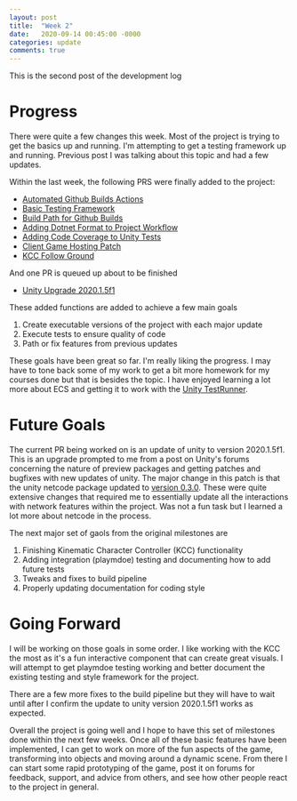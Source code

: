 ```yaml
---
layout: post
title:  "Week 2"
date:   2020-09-14 00:45:00 -0000
categories: update
comments: true
---
```


This is the second post of the development log

# Progress

There were quite a few changes this week. Most of the project is trying to get the basics up and running. I'm attempting to get a testing framework up and running. Previous post I was talking about this topic and had a few updates.

Within the last week, the following PRS were finally added to the project:
* [Automated Github Builds Actions](https://github.com/nicholas-maltbie/PropHunt/pull/64)
* [Basic Testing Framework](https://github.com/nicholas-maltbie/PropHunt/pull/54)
* [Build Path for Github Builds](https://github.com/nicholas-maltbie/PropHunt/pull/72)
* [Adding Dotnet Format to Project Workflow](https://github.com/nicholas-maltbie/PropHunt/pull/74)
* [Adding Code Coverage to Unity Tests](https://github.com/nicholas-maltbie/PropHunt/pull/71)
* [Client Game Hosting Patch](https://github.com/nicholas-maltbie/PropHunt/pull/77)
* [KCC Follow Ground](https://github.com/nicholas-maltbie/PropHunt/pull/52)

And one PR is queued up about to be finished
* [Unity Upgrade 2020.1.5f1](https://github.com/nicholas-maltbie/PropHunt/pull/78)

These added functions are added to achieve a few main goals
1. Create executable versions of the project with each major update
2. Execute tests to ensure quality of code
3. Path or fix features from previous updates

These goals have been great so far. I'm really liking the progress. I may have to tone back some of my work to get a bit more homework for my courses done but that is besides the topic. I have enjoyed learning a lot more about ECS and getting it to work with the [Unity TestRunner](https://docs.unity3d.com/2017.4/Documentation/Manual/testing-editortestsrunner.html). 

# Future Goals
The current PR being worked on is an update of unity to version 2020.1.5f1. This is an upgrade prompted to me from a post on Unity's forums concerning the nature of preview packages and getting patches and bugfixes with new updates of unity. The major change in this patch is that the unity netcode package updated to [version 0.3.0](https://docs.unity3d.com/Packages/com.unity.netcode@0.3/changelog/CHANGELOG.html). These were quite extensive changes that required me to essentially update all the interactions with network features within the project. Was not a fun task but I learned a lot more about netcode in the process.

The next major set of gaols from the original milestones are
1. Finishing Kinematic Character Controller (KCC) functionality
2. Adding integration (playmdoe) testing and documenting how to add future tests
3. Tweaks and fixes to build pipeline
4. Properly updating documentation for coding style

# Going Forward
I will be working on those goals in some order. I like working with the KCC the most as it's a fun interactive component that can create great visuals. I will attempt to get playmdoe testing working and better document the existing testing and style framework for the project.

There are a few more fixes to the build pipeline but they will have to wait until after I confirm the update to unity version 2020.1.5f1 works as expected.

Overall the project is going well and I hope to have this set of milestones done within the next few weeks. Once all of these basic features have been implemented, I can get to work on more of the fun aspects of the game, transforming into objects and moving around a dynamic scene. From there I can start some rapid prototyping of the game, post it on forums for feedback, support, and advice from others, and see how other people react to the project in general.
